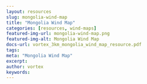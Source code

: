 ```yaml
---
layout: resources
slug: mongolia-wind-map
title: "Mongolia Wind Map"
categories: [resources, wind-maps]
featured-img-url: mongolia-wind-map.png
featured-img-alt: Mongolia Wind Map
docs-url: vortex_3km_mongolia_wind_map_resource.pdf
tags:
meta: "Mongolia Wind Map"
excerpt: 
author: vortex
keywords: 
---
```

